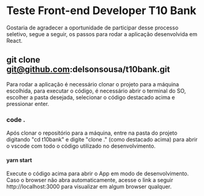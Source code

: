 # Teste Front-end Developer T10 Bank

Gostaria de agradecer a oportunidade de participar desse processo seletivo, segue a seguir, os passos para rodar a aplicação desenvolvida em React.

## git clone git@github.com:delsonsousa/t10bank.git

Para rodar a aplicação é necessário clonar o projeto para a máquina escolhida, para executar o código, é necessário abrir o terminal do SO, escolher a pasta desejada, selecionar o código destacado acima e pressionar enter.

### code .

Após clonar o repositório para a máquina, entre na pasta do projeto digitando "cd t10bank" e digite "clone ." (como destacado acima) para abrir o vscode com todo o código utilizado no desenvolvimento.

#### yarn start

Execute o código acima para abrir o App em modo de desenvolvimento. Caso o browser não abra automaticamente, acesse o link a seguir http://localhost:3000 para visualizar em algum browser qualquer.
